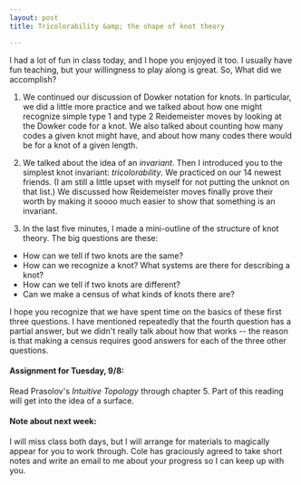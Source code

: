 ```yaml
---
layout: post
title: Tricolorability &amp; the shape of knot theory

---
```


I had a lot of fun in class today, and I hope you enjoyed it too. I usually have
fun teaching, but your willingness to play along is great. So, What did we
accomplish?

1. We continued our discussion of Dowker notation for knots. In particular, we
did a little more practice and we talked about how one might recognize simple
type 1 and type 2 Reidemeister moves by looking at the Dowker code for a knot. We
also talked about counting how many codes a given knot might have, and about how
many codes there would be for a knot of a given length.

2. We talked about the idea of an _invariant_. Then I introduced you to the simplest
knot invariant: _tricolorability_. We practiced on our 14 newest friends. (I am
still a little upset with myself for not putting the unknot on that list.) We
discussed how Reidemeister moves finally prove their worth by making it soooo
much easier to show that something is an invariant.

3. In the last five minutes, I made a mini-outline of the structure of knot theory.
The big questions are these:

  * How can we tell if two knots are the same?
  * How can we recognize a knot? What systems are there for describing a knot?
  * How can we tell if two knots are different?
  * Can we make a census of what kinds of knots there are?

I hope you recognize that we have spent time on the basics of these first three
questions. I have mentioned repeatedly that the fourth question has a partial
answer, but we didn't really talk about how that works -- the reason is that
making a census requires good answers for each of the three other questions.

#### Assignment for Tuesday, 9/8:

Read Prasolov's _Intuitive Topology_ through chapter 5. Part of this reading will
get into the idea of a surface.

#### Note about next week:

I will miss class both days, but I will arrange for materials to magically appear
for you to work through. Cole has graciously agreed to take short notes and write
an email to me about your progress so I can keep up with you.
